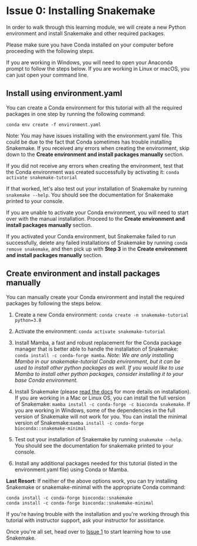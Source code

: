 # Issue 0: Installing Snakemake
In order to walk through this learning module, we will create a new Python environment and install Snakemake and other required packages.

Please make sure you have Conda installed on your computer before proceeding with the following steps.

If you are working in Windows, you will need to open your Anaconda prompt to follow the steps below. If you are working in Linux or macOS, you can just open your command line.

## Install using environment.yaml
You can create a Conda environment for this tutorial with all the required packages in one step by running the following command:
```
conda env create -f environment.yaml
```

Note: You may have issues installing with the environment.yaml file. This could be due to the fact that Conda sometimes has trouble installing Snakemake. If you received any errors when creating the environment, skip down to the **Create environment and install packages manually** section.

If you did not receive any errors when creating the environment, test that the Conda environment was created successfully by activating it: `conda activate snakemake-tutorial`

If that worked, let's also test out your installation of Snakemake by running `snakemake --help`. You should see the documentation for Snakemake printed to your console.

If you are unable to activate your Conda environment, you will need to start over with the manual installation. Proceed to the **Create environment and install packages manually** section.

If you activated your Conda environment, but Snakemake failed to run successfully, delete any failed installations of Snakemake by running `conda remove snakemake`, and then pick up with **Step 3** in the **Create environment and install packages manually** section.

## Create environment and install packages manually
You can manually create your Conda environment and install the required packages by following the steps below.

1. Create a new Conda environment: `conda create -n snakemake-tutorial python=3.8`

2. Activate the environment: `conda activate snakemake-tutorial`

3. Install Mamba, a fast and robust replacement for the Conda package manager that is better able to handle the installation of Snakemake: `conda install -c conda-forge mamba`. *Note: We are only installing Mamba in our snakemake-tutorial Conda environment, but it can be used to install other python packages as well. If you would like to use Mamba to install other python packages, consider installing it to your base Conda environment.*

4. Install Snakemake (please [read the docs](https://snakemake.readthedocs.io/en/stable/getting_started/installation.html) for more details on installation). If you are working in a Mac or Linux OS, you can install the full version of Snakemake: `mamba install -c conda-forge -c bioconda snakemake`. If you are working in Windows, some of the dependencies in the full version of Snakemake will not work for you. You can install the minimal version of Snakemake:`mamba install -c conda-forge bioconda::snakemake-minimal`

5. Test out your installation of Snakemake by running `snakemake --help`. You should see the documentation for snakemake printed to your console.

6. Install any additional packages needed for this tutorial (listed in the environment.yaml file) using Conda or Mamba.


**Last Resort**: If neither of the above options work, you can try installing Snakemake or snakemake-minimal with the appropriate Conda command:

```
conda install -c conda-forge bioconda::snakemake
conda install -c conda-forge bioconda::snakemake-minimal
```

If you're having trouble with the installation and you're working through this tutorial with instructor support, ask your instructor for assistance.

Once you're all set, head over to [Issue 1](issue_1.md) to start learning how to use Snakemake.
